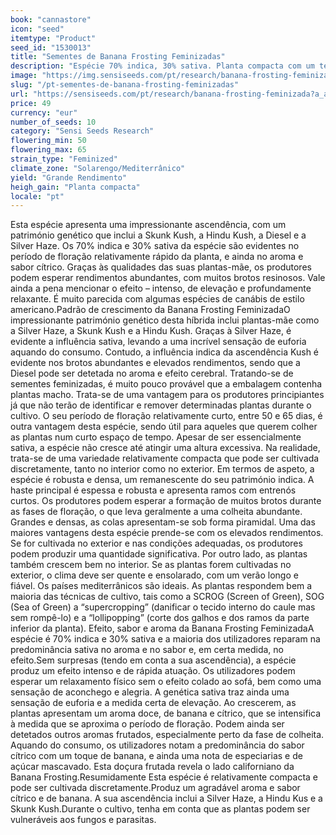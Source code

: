 ```yaml
---
book: "cannastore"
icon: "seed"
itemtype: "Product"
seed_id: "1530013"
title: "Sementes de Banana Frosting Feminizadas"
description: "Espécie 70% indica, 30% sativa. Planta compacta com um tempo de floração relativamente rápido. Efeito de relaxamento e euforia."
image: "https://img.sensiseeds.com/pt/research/banana-frosting-feminizada-image.png"
slug: "/pt-sementes-de-banana-frosting-feminizadas"
url: "https://sensiseeds.com/pt/research/banana-frosting-feminizada?a_aid=cannastore"
price: 49
currency: "eur"
number_of_seeds: 10
category: "Sensi Seeds Research"
flowering_min: 50
flowering_max: 65
strain_type: "Feminized"
climate_zone: "Solarengo/Mediterrânico"
yield: "Grande Rendimento"
heigh_gain: "Planta compacta"
locale: "pt"
---
```

Esta espécie apresenta uma impressionante ascendência, com um património genético que inclui a Skunk Kush, a Hindu Kush, a Diesel e a Silver Haze. Os 70% indica e 30% sativa da espécie são evidentes no período de floração relativamente rápido da planta, e ainda no aroma e sabor cítrico. Graças às qualidades das suas plantas-mãe, os produtores podem esperar rendimentos abundantes, com muitos brotos resinosos. Vale ainda a pena mencionar o efeito – intenso, de elevação e profundamente relaxante. É muito parecida com algumas espécies de canábis de estilo americano.Padrão de crescimento da Banana Frosting FeminizadaO impressionante património genético desta híbrida inclui plantas-mãe como a Silver Haze, a Skunk Kush e a Hindu Kush. Graças à Silver Haze, é evidente a influência sativa, levando a uma incrível sensação de euforia aquando do consumo. Contudo, a influência indica da ascendência Kush é evidente nos brotos abundantes e elevados rendimentos, sendo que a Diesel pode ser detetada no aroma e efeito cerebral. Tratando-se de sementes feminizadas, é muito pouco provável que a embalagem contenha plantas macho. Trata-se de uma vantagem para os produtores principiantes já que não terão de identificar e remover determinadas plantas durante o cultivo. O seu período de floração relativamente curto, entre 50 e 65 dias, é outra vantagem desta espécie, sendo útil para aqueles que querem colher as plantas num curto espaço de tempo. Apesar de ser essencialmente sativa, a espécie não cresce até atingir uma altura excessiva. Na realidade, trata-se de uma variedade relativamente compacta que pode ser cultivada discretamente, tanto no interior como no exterior. Em termos de aspeto, a espécie é robusta e densa, um remanescente do seu património indica. A haste principal é espessa e robusta e apresenta ramos com entrenós curtos. Os produtores podem esperar a formação de muitos brotos durante as fases de floração, o que leva geralmente a uma colheita abundante. Grandes e densas, as colas apresentam-se sob forma piramidal. Uma das maiores vantagens desta espécie prende-se com os elevados rendimentos. Se for cultivada no exterior e nas condições adequadas, os produtores podem produzir uma quantidade significativa. Por outro lado, as plantas também crescem bem no interior. Se as plantas forem cultivadas no exterior, o clima deve ser quente e ensolarado, com um verão longo e fiável. Os países mediterrânicos são ideais. As plantas respondem bem a maioria das técnicas de cultivo, tais como a SCROG (Screen of Green), SOG (Sea of Green) a “supercropping” (danificar o tecido interno do caule mas sem rompê-lo) e a “lollipopping” (corte dos galhos e dos ramos da parte inferior da planta). Efeito, sabor e aroma da Banana Frosting FeminizadaA espécie é 70% indica e 30% sativa e a maioria dos utilizadores reparam na predominância sativa no aroma e no sabor e, em certa medida, no efeito.Sem surpresas (tendo em conta a sua ascendência), a espécie produz um efeito intenso e de rápida atuação. Os utilizadores podem esperar um relaxamento físico sem o efeito colado ao sofá, bem como uma sensação de aconchego e alegria. A genética sativa traz ainda uma sensação de euforia e a medida certa de elevação. Ao crescerem, as plantas apresentam um aroma doce, de banana e cítrico, que se intensifica à medida que se aproxima o período de floração. Podem ainda ser detetados outros aromas frutados, especialmente perto da fase de colheita. Aquando do consumo, os utilizadores notam a predominância do sabor cítrico com um toque de banana, e ainda uma nota de especiarias e de açúcar mascavado. Esta doçura frutada revela o lado californiano da Banana Frosting.Resumidamente Esta espécie é relativamente compacta e pode ser cultivada discretamente.Produz um agradável aroma e sabor cítrico e de banana. A sua ascendência inclui a Silver Haze, a Hindu Kus e a Skunk Kush.Durante o cultivo, tenha em conta que as plantas podem ser vulneráveis aos fungos e parasitas.
